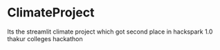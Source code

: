 # ClimateProject
Its the streamlit climate project which got second place in hackspark 1.0 thakur colleges hackathon
